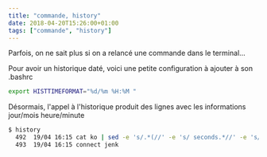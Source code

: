 ```yaml
---
title: "commande, history"
date: 2018-04-20T15:26:00+01:00
tags: ["commande", "history"]
---
```

Parfois, on ne sait plus si on a relancé une commande dans le terminal...

Pour avoir un historique daté, voici une petite configuration à ajouter à son .bashrc


```bash
export HISTTIMEFORMAT="%d/%m %H:%M "
```

Désormais, l'appel à l'historique produit des lignes avec les informations jour/mois heure/minute 


```bash
$ history
  492  19/04 16:15 cat ko | sed -e 's/.*(//' -e 's/ seconds.*//' -e 's/^[[:space:]]*$//;/^$/d' | awk '{SUM += $1} END {print "Total : "SUM}'
  493  19/04 16:15 connect jenk
```
